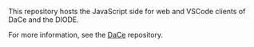 This repository hosts the JavaScript side for web and VSCode clients of DaCe and the DIODE.

For more information, see the [DaCe](https://www.github.com/spcl/dace) repository.
